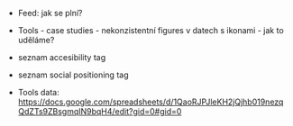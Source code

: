 - Feed: jak se plní?
- Tools - case studies - nekonzistentní figures v datech s ikonami - jak to uděláme?
- seznam accesibility tag
- seznam social positioning tag

- Tools data: https://docs.google.com/spreadsheets/d/1QaoRJPJleKH2jQjhb019nezqQdZTs9ZBsgmqIN9bqH4/edit?gid=0#gid=0